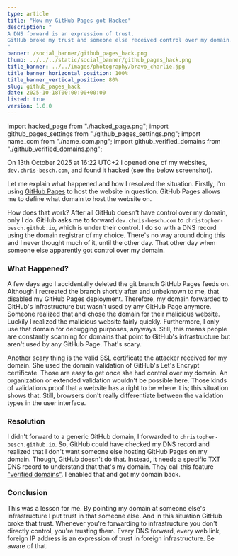 ```yaml
---
type: article
title: "How my GitHub Pages got Hacked"
description: "
A DNS forward is an expression of trust.
GitHub broke my trust and someone else received control over my domain.
"
banner: /social_banner/github_pages_hack.png
thumb: ../../../static/social_banner/github_pages_hack.png
title_banner: ../../images/photography/bravo_charlie.jpg
title_banner_horizontal_position: 100%
title_banner_vertical_position: 80%
slug: github_pages_hack
date: 2025-10-18T00:00:00+00:00
listed: true
version: 1.0.0
---
```


import hacked_page from "./hacked_page.png";
import github_pages_settings from "./github_pages_settings.png";
import name_com from "./name_com.png";
import github_verified_domains from "./github_verified_domains.png";

On 13th October 2025 at 16:22 UTC+2 I opened one of my websites, `dev.chris-besch.com`, and found it hacked (see the below screenshot).

<HalfImage src={hacked_page} />

Let me explain what happened and how I resolved the situation.
Firstly, I'm using [GitHub Pages](https://docs.github.com/en/pages) to host the website in question.
GitHub Pages allows me to define what domain to host the website on.

<HalfImage full={true} src={github_pages_settings} />

<HalfImage src={name_com} />

How does that work?
After all GitHub doesn't have control over my domain, only I do.
GitHub asks me to forward `dev.chris-besch.com` to `christopher-besch.github.io`, which is under their control.
I do so with a DNS record using the domain registrar of my choice.
There's no way around doing this and I never thought much of it, until the other day.
That other day when someone else apparently got control over my domain.

### What Happened?
A few days ago I accidentally deleted the git branch GitHub Pages feeds on.
Although I recreated the branch shortly after and unbeknown to me, that disabled my GitHub Pages deployment.
Therefore, my domain forwarded to GitHub's infrastructure but wasn't used by any GitHub Page anymore.
Someone realized that and chose the domain for their malicious website.
Luckily I realized the malicious website fairly quickly.
Furthermore, I only use that domain for debugging purposes, anyways.
Still, this means people are constantly scanning for domains that point to GitHub's infrastructure but aren't used by any GitHub Page.
That's scary.

Another scary thing is the valid SSL certificate the attacker received for my domain.
She used the domain validation of GitHub's Let's Encrypt certificate.
Those are easy to get once she had control over my domain.
An organization or extended validation wouldn't be possible here.
Those kinds of validations proof that a website has a right to be where it is; this situation shows that.
Still, browsers don't really differentiate between the validation types in the user interface.

### Resolution
<HalfImage src={github_verified_domains} />

I didn't forward to a generic GitHub domain, I forwarded to `christopher-besch.github.io`.
So, GitHub could have checked my DNS record and realized that I don't want someone else hosting GitHub Pages on my domain.
Though, GitHub doesn't do that.
Instead, it needs a specific TXT DNS record to understand that that's my domain.
They call this feature ["verified domains"](https://docs.github.com/en/pages/configuring-a-custom-domain-for-your-github-pages-site/verifying-your-custom-domain-for-github-pages).
I enabled that and got my domain back.

### Conclusion
This was a lesson for me.
By pointing my domain at someone else's infrastructure I put trust in that someone else.
And in this situation GitHub broke that trust.
Whenever you're forwarding to infrastructure you don't directly control, you're trusting them.
Every DNS forward, every web link, foreign IP address is an expression of trust in foreign infrastructure.
Be aware of that.

